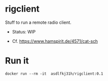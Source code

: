 # rigclient

Stuff to run a remote radio client.

- Status: WIP

- Cf. https://www.hamspirit.de/4571/cat-sch


# Run it
    docker run --rm -it  asdlfkj31h/rigclient:0.1

